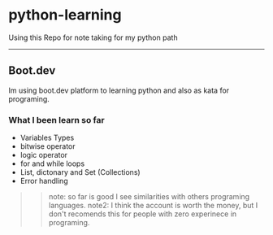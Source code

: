 # python-learning
Using this Repo for note taking for my python path

---

## Boot.dev
Im using boot.dev platform to learning python and also as kata for programing.

### What I been learn so far

* Variables Types
* bitwise operator
* logic operator
* for and while loops
* List, dictonary and Set (Collections)
* Error handling

>> note: so far is good I see similarities with others programing languages.
>> note2: I think the account is worth the money, but I don't recomends this for people with zero experinece in programing.


